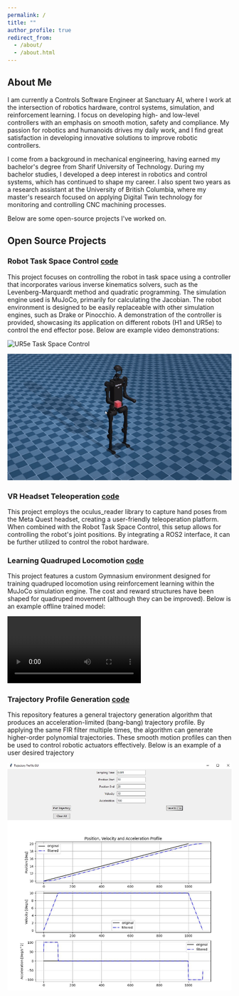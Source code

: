 ```yaml
---
permalink: /
title: ""
author_profile: true
redirect_from: 
  - /about/
  - /about.html
---
```


**About Me**
--------

I am currently a Controls Software Engineer at Sanctuary AI, where I work at the intersection of robotics hardware, control systems, simulation, and reinforcement learning. I focus on developing high- and low-level controllers with an emphasis on smooth motion, safety and compliance. 
My passion for robotics and humanoids drives my daily work, and I find great satisfaction in developing innovative solutions to improve robotic controllers. 

I come from a background in mechanical engineering, having earned my bachelor's degree from Sharif University of Technology. During my bachelor studies, I developed a deep interest in robotics and control systems, which has continued to shape my career. I also spent two years as a research assistant at the University of British Columbia, where my master's research focused on applying Digital Twin technology for monitoring and controlling CNC machining processes.


Below are some open-source projects I've worked on.

**Open Source Projects**
--------

### Robot Task Space Control [code](https://github.com/parsa25b/robot_task_space_control)
This project focuses on controlling the robot in task space using a controller that incorporates various inverse kinematics solvers, such as the Levenberg-Marquardt method and quadratic programming. The simulation engine used is MuJoCo, primarily for calculating the Jacobian. The robot environment is designed to be easily replaceable with other simulation engines, such as Drake or Pinocchio. A demonstration of the controller is provided, showcasing its application on different robots (H1 and UR5e) to control the end effector pose. Below are example video demonstrations:

![UR5e Task Space Control](https://github.com/parsa25b/parsa-bakhshandeh.github.io/blob/main/images/ur5e_task_space_control.gif?raw=true)

![h1 right arm Task Space Control](https://github.com/parsa25b/parsa-bakhshandeh.github.io/blob/main/images/h1_right_arm_task_space_control.gif?raw=true)

### VR Headset Teleoperation [code]()
This project employs the oculus_reader library to capture hand poses from the Meta Quest headset, creating a user-friendly teleoperation platform. When combined with the Robot Task Space Control, this setup allows for controlling the robot's joint positions. By integrating a ROS2 interface, it can be further utilized to control the robot hardware.

### Learning Quadruped Locomotion [code](https://github.com/parsa25b/quadruped-rl-locomotion)
This project features a custom Gymnasium environment designed for training quadruped locomotion using reinforcement learning within the MuJoCo simulation engine. The cost and reward structures have been shaped for quadruped movement (although they can be improved). Below is an example offline trained model:

![trained model](https://github.com/parsa25b/parsa-bakhshandeh.github.io/raw/refs/heads/main/images/341280291-8afddece-8186-4b9d-8352-594dcef4d53d.mp4)

### Trajectory Profile Generation [code](https://github.com/parsa25b/trajectory_generation)
This repository features a general trajectory generation algorithm that produces an acceleration-limited (bang-bang) trajectory profile. By applying the same FIR filter multiple times, the algorithm can generate higher-order polynomial trajectories. These smooth motion profiles can then be used to control robotic actuators effectively. Below is an example of a user desired trajectory

![alt text](https://raw.githubusercontent.com/parsa25b/parsa-bakhshandeh.github.io/refs/heads/main/images/GUI_TG.JPG)


